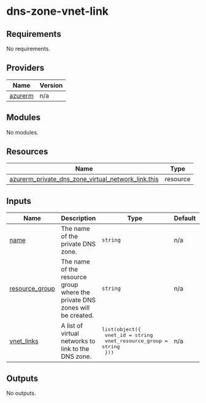 # dns-zone-vnet-link

<!-- BEGINNING OF PRE-COMMIT-TERRAFORM DOCS HOOK -->
## Requirements

No requirements.

## Providers

| Name | Version |
|------|---------|
| <a name="provider_azurerm"></a> [azurerm](#provider\_azurerm) | n/a |

## Modules

No modules.

## Resources

| Name | Type |
|------|------|
| [azurerm_private_dns_zone_virtual_network_link.this](https://registry.terraform.io/providers/hashicorp/azurerm/latest/docs/resources/private_dns_zone_virtual_network_link) | resource |

## Inputs

| Name | Description | Type | Default | Required |
|------|-------------|------|---------|:--------:|
| <a name="input_name"></a> [name](#input\_name) | The name of the private DNS zone. | `string` | n/a | yes |
| <a name="input_resource_group"></a> [resource\_group](#input\_resource\_group) | The name of the resource group where the private DNS zones will be created. | `string` | n/a | yes |
| <a name="input_vnet_links"></a> [vnet\_links](#input\_vnet\_links) | A list of virtual networks to link to the DNS zone. | <pre>list(object({<br>    vnet_id             = string<br>    vnet_resource_group = string<br>  }))</pre> | n/a | yes |

## Outputs

No outputs.
<!-- END OF PRE-COMMIT-TERRAFORM DOCS HOOK -->

